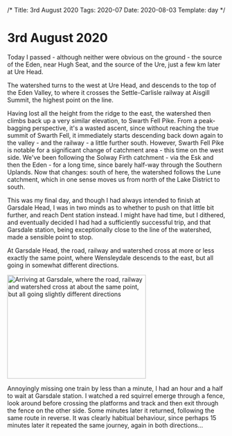 /*
Title: 3rd August 2020
Tags: 2020-07
Date: 2020-08-03
Template: day
*/

# 3rd August 2020

Today I passed - although neither were obvious on the ground - the source of the Eden, near Hugh Seat, and the source of the Ure, just a few km later at Ure Head.

The watershed turns to the west at Ure Head, and descends to the top of the Eden Valley, to where it crosses the Settle-Carlisle railway at Aisgill Summit, the highest point on the line.

Having lost all the height from the ridge to the east, the watershed then climbs back up a very similar elevation, to Swarth Fell Pike. From a peak-bagging perspective, it's a wasted ascent, since without reaching the true summit of Swarth Fell, it immediately starts descending back down again to the valley - and the railway - a little further south. However, Swarth Fell Pike is notable for a significant change of catchment area - this time on the west side. We've been following the Solway Firth catchment - via the Esk and then the Eden - for a long time, since barely half-way through the Southern Uplands. Now that changes: south of here, the watershed follows the Lune catchment, which in one sense moves us from north of the Lake District to south.

This was my final day, and though I had always intended to finish at Garsdale Head, I was in two minds as to whether to push on that little bit further, and reach Dent station instead. I might have had time, but I dithered, and eventually decided I had had a sufficiently successful trip, and that Garsdale station, being exceptionally close to the line of the watershed, made a sensible point to stop.

At Garsdale Head, the road, railway and watershed cross at more or less exactly the same point, where Wensleydale descends to the east, but all going in somewhat different directions.

<div class="post-image">
<a data-flickr-embed="true" href="https://www.flickr.com/photos/david-r-edgar/50333911082/in/datetaken/" title="Arriving at Garsdale, where the road, railway and watershed cross at about the same point, but all going slightly different directions"><img src="https://live.staticflickr.com/65535/50333911082_3de971f056_n.jpg" width="320" height="240" alt="Arriving at Garsdale, where the road, railway and watershed cross at about the same point, but all going slightly different directions"></a>
</div>

Annoyingly missing one train by less than a minute, I had an hour and a half to wait at Garsdale station. I watched a red squirrel emerge through a fence, look around before crossing the platforms and track and then exit through the fence on the other side. Some minutes later it returned, following the same route in reverse. It was clearly habitual behaviour, since perhaps 15 minutes later it repeated the same journey, again in both directions...

